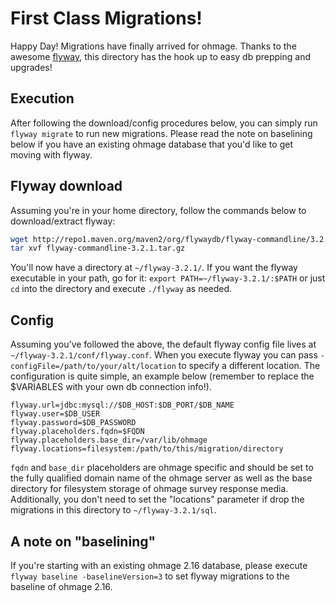 # First Class Migrations!
Happy Day! Migrations have finally arrived for ohmage.  Thanks to the awesome [flyway](https://flywaydb.org), this directory has the hook up to easy db prepping and upgrades!

## Execution
After following the download/config procedures below, you can simply run `flyway migrate` to run new migrations. Please read the note on baselining below if you have an existing ohmage database that you'd like to get moving with flyway.

## Flyway download
Assuming you're in your home directory, follow the commands below to download/extract flyway:
```bash
wget http://repo1.maven.org/maven2/org/flywaydb/flyway-commandline/3.2.1/flyway-commandline-3.2.1.tar.gz
tar xvf flyway-commandline-3.2.1.tar.gz
```

You'll now have a directory at `~/flyway-3.2.1/`. If you want the flyway executable in your path, go for it: `export PATH=~/flyway-3.2.1/:$PATH` or just `cd` into the directory and execute `./flyway` as needed.

## Config
Assuming you've followed the above, the default flyway config file lives at `~/flyway-3.2.1/conf/flyway.conf`. When you execute flyway you can pass `-configFile=/path/to/your/alt/location` to specify a different location. The configuration is quite simple, an example below (remember to replace the $VARIABLES with your own db connection info!).

```
flyway.url=jdbc:mysql://$DB_HOST:$DB_PORT/$DB_NAME
flyway.user=$DB_USER
flyway.password=$DB_PASSWORD
flyway.placeholders.fqdn=$FQDN
flyway.placeholders.base_dir=/var/lib/ohmage
flyway.locations=filesystem:/path/to/this/migration/directory
```
`fqdn` and `base_dir` placeholders are ohmage specific and should be set to the fully qualified domain name of the ohmage server as well as the base directory for filesystem storage of ohmage survey response media. Additionally, you don't need to set the "locations" parameter if drop the migrations in this directory to `~/flyway-3.2.1/sql`.

## A note on "baselining"
If you're starting with an existing ohmage 2.16 database, please execute `flyway baseline -baselineVersion=3` to set flyway migrations to the baseline of ohmage 2.16. 